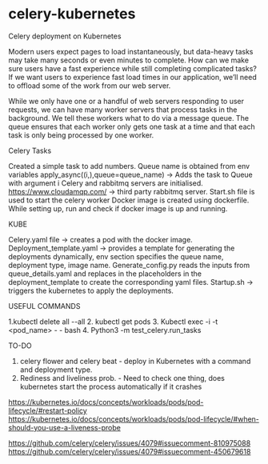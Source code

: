 # celery-kubernetes
Celery deployment on Kubernetes


Modern users expect pages to load instantaneously, but data-heavy tasks may take many seconds or even minutes to complete. How can we make sure users have a fast experience while still completing complicated tasks? 
If we want users to experience fast load times in our application, we’ll need to offload some of the work from our web server.

While we only have one or a handful of web servers responding to user requests, we can have many worker servers that process tasks in the background. We tell these workers what to do via a message queue. The queue ensures that each worker only gets one task at a time and that each task is only being processed by one worker.

Celery Tasks




Created a simple task to add numbers.
Queue name is obtained from env variables
apply_async((i,),queue=queue_name) -> Adds the task to Queue with argument i
Celery and rabbitmq servers are initialised. https://www.cloudamqp.com/ -> third party rabbitmq server.
Start.sh file is used to start the celery worker
Docker image is created using dockerfile. While setting up, run and check if docker image is up and running.


KUBE



Celery.yaml file -> creates a pod with the docker image.
Deployment_template.yaml -> provides a template for generating the deployments dynamically, env section specifies the queue name, deployment type, image name.
Generate_config.py reads the inputs from queue_details.yaml and replaces in the placeholders in the deployment_template to create the corresponding yaml files.
Startup.sh -> triggers the kubernetes to apply the deployments.



USEFUL COMMANDS

1.kubectl delete all --all
2. kubectl get pods
3. Kubectl exec -i -t <pod_name> - - bash
4. Python3 -m test_celery.run_tasks

TO-DO

1. celery flower and celery beat - deploy in Kubernetes with a command and deployment type.
2. Rediness and liveliness prob. - Need to check one thing, does kubernetes start the process automatically if it crashes

https://kubernetes.io/docs/concepts/workloads/pods/pod-lifecycle/#restart-policy
https://kubernetes.io/docs/concepts/workloads/pods/pod-lifecycle/#when-should-you-use-a-liveness-probe

https://github.com/celery/celery/issues/4079#issuecomment-810975088
https://github.com/celery/celery/issues/4079#issuecomment-450679618






